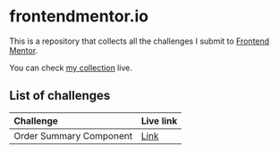 # frontendmentor.io
This is a repository that collects all the challenges I submit to [Frontend Mentor](https://frontendmentor.io).

You can check [my collection](https://rayz-dev.github.io/frontendmentor.io/) live.

List of challenges
---

Challenge | Live link
:--- | :---
Order Summary Component | [Link](https://rayz-dev.github.io/frontendmentor.io/order-summary-component-main/)
